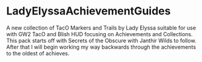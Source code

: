 # LadyElyssaAchievementGuides

A new collection of TacO Markers and Trails by Lady Elyssa suitable for use with GW2 TacO and Blish HUD focusing on Achievements and Collections. This pack starts off with Secrets of the Obscure with Janthir Wilds to follow. After that I will begin working my way backwards through the achievements to the oldest of achieves.

